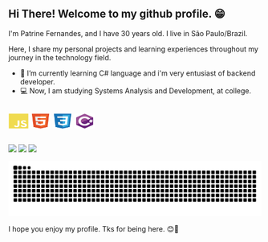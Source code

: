## Hi There! Welcome to my github profile. 😁
I'm Patrine Fernandes, and I have 30 years old. I live in São Paulo/Brazil.

Here, I share my personal projects and learning experiences throughout my journey in the technology field.

- 🌱 I’m currently learning C# language and i'm very entusiast of backend developer.
- 💻 Now, I am studying Systems Analysis and Development, at college.

<div style="display: inline_block"><br>
  <img align="center" alt="Rafa-Js" height="30" width="40" src="https://raw.githubusercontent.com/devicons/devicon/master/icons/javascript/javascript-plain.svg">
   <img align="center" alt="Rafa-HTML" height="30" width="40" src="https://raw.githubusercontent.com/devicons/devicon/master/icons/html5/html5-original.svg">
  <img align="center" alt="Rafa-CSS" height="30" width="40" src="https://raw.githubusercontent.com/devicons/devicon/master/icons/css3/css3-original.svg">
   <img align="center" alt="Rafa-Csharp" height="30" width="40" src="https://raw.githubusercontent.com/devicons/devicon/master/icons/csharp/csharp-original.svg">
      <!-- <img align="center" alt="Rafa-Java" height="30" width="40" src="https://raw.githubusercontent.com/devicons/devicon/master/icons/java/java-original.svg"> -->
   <!-- SQL <img align="center" alt="Rafa-Csharp" height="30" width="40" src="https://cdn.jsdelivr.net/gh/devicons/devicon@latest/icons/azuresqldatabase/azuresqldatabase-original.svg"> -->
          </div> <br>
       

<div> 

  <a href="https://instagram.com/patrinefsantos" target="_blank"><img src="https://img.shields.io/badge/-Instagram-%23E4405F?style=for-the-badge&logo=instagram&logoColor=white" target="_blank"></a>
   <a href = "mailto:patrinefsantos@gmail.com"><img src="https://img.shields.io/badge/-Gmail-%23333?style=for-the-badge&logo=gmail&logoColor=white" target="_blank"></a>
  <a href="https://www.linkedin.com/in/patrine-fernandes-9a498721b/" target="_blank"><img src="https://img.shields.io/badge/-LinkedIn-%230077B5?style=for-the-badge&logo=linkedin&logoColor=white" target="_blank"></a> 
  
  </div>

<picture>
  <source media="(prefers-color-scheme: dark)" srcset="https://raw.githubusercontent.com/patrinefs/patrinefs/output/github-contribution-grid-snake-dark.svg">
  <source media="(prefers-color-scheme: light)" srcset="https://raw.githubusercontent.com/patrinefs/patrinefs/output/github-contribution-grid-snake.svg">
  <img alt="github contribution grid snake animation" src="https://raw.githubusercontent.com/patrinefs/patrinefs/output/github-contribution-grid-snake.svg">
</picture>

I hope you enjoy my profile. 
Tks for being here. 😊👋

